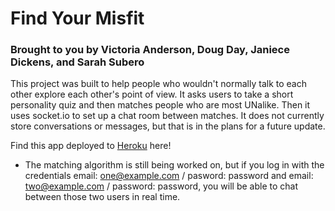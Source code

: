 # Find Your Misfit
### Brought to you by Victoria Anderson, Doug Day, Janiece Dickens, and Sarah Subero

This project was built to help people who wouldn't normally talk to each other explore each other's point of view. It asks users to take a short personality quiz and then matches people who are most UNalike. Then it uses socket.io to set up a chat room between matches. It does not currently store conversations or messages, but that is in the plans for a future update.

Find this app deployed to [Heroku](https://find-your-misfit.herokuapp.com) here!
* The matching algorithm is still being worked on, but if you log in with the credentials email: one@example.com / pasword: password and email: two@example.com / password: password, you will be able to chat between those two users in real time.
